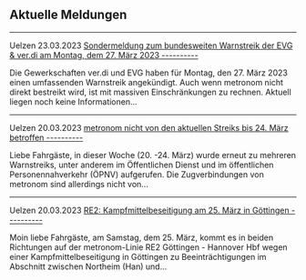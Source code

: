 Aktuelle Meldungen
----------

---

 Uelzen 23.03.2023 [Sondermeldung zum bundesweiten Warnstreik der EVG & ver.di am Montag, dem 27. März 2023 ----------](https://www.der-metronom.de/aktuell/sondermeldung-zum-bundesweiten-warnstreik-der-evg-ver-di-am-montag-dem-27-maerz-2023/)

Die Gewerkschaften ver.di und EVG haben für Montag, den 27. März 2023 einen umfassenden Warnstreik angekündigt. Auch wenn metronom nicht direkt bestreikt wird, ist mit massiven Einschränkungen zu rechnen. Aktuell liegen noch keine Informationen...

---

 Uelzen 20.03.2023 [metronom nicht von den aktuellen Streiks bis 24. März betroffen ----------](https://www.der-metronom.de/aktuell/metronom-nicht-vom-streiks-betroffen---wir-fahren-wie-gewohnt/)

Liebe Fahrgäste,
in dieser Woche (20. -24. März) wurde erneut zu mehreren Warnstreiks, unter anderem im Öffentlichen Dienst und im öffentlichen Personennahverkehr (ÖPNV) aufgerufen.
Die Zugverbindungen von metronom sind allerdings nicht von...

---

 Uelzen 20.03.2023 [RE2: Kampfmittelbeseitigung am 25. März in Göttingen ----------](https://www.der-metronom.de/aktuell/re2-kampfmittelbeseitigung-am-25-maerz-in-goettingen/)

Moin liebe Fahrgäste,
am Samstag, dem 25. März, kommt es in beiden Richtungen auf der metronom-Linie RE2 Göttingen - Hannover Hbf wegen einer Kampfmittelbeseitigung in Göttingen zu Beeinträchtigungen im Abschnitt zwischen Northeim (Han) und...
